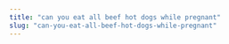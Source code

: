 ```yaml
---
title: "can you eat all beef hot dogs while pregnant"
slug: "can-you-eat-all-beef-hot-dogs-while-pregnant"
---
```


